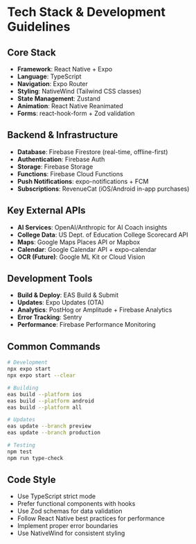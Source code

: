 # Tech Stack & Development Guidelines

## Core Stack
- **Framework**: React Native + Expo
- **Language**: TypeScript
- **Navigation**: Expo Router
- **Styling**: NativeWind (Tailwind CSS classes)
- **State Management**: Zustand
- **Animation**: React Native Reanimated
- **Forms**: react-hook-form + Zod validation

## Backend & Infrastructure
- **Database**: Firebase Firestore (real-time, offline-first)
- **Authentication**: Firebase Auth
- **Storage**: Firebase Storage
- **Functions**: Firebase Cloud Functions
- **Push Notifications**: expo-notifications + FCM
- **Subscriptions**: RevenueCat (iOS/Android in-app purchases)

## Key External APIs
- **AI Services**: OpenAI/Anthropic for AI Coach insights
- **College Data**: US Dept. of Education College Scorecard API
- **Maps**: Google Maps Places API or Mapbox
- **Calendar**: Google Calendar API + expo-calendar
- **OCR (Future)**: Google ML Kit or Cloud Vision

## Development Tools
- **Build & Deploy**: EAS Build & Submit
- **Updates**: Expo Updates (OTA)
- **Analytics**: PostHog or Amplitude + Firebase Analytics
- **Error Tracking**: Sentry
- **Performance**: Firebase Performance Monitoring

## Common Commands
```bash
# Development
npx expo start
npx expo start --clear

# Building
eas build --platform ios
eas build --platform android
eas build --platform all

# Updates
eas update --branch preview
eas update --branch production

# Testing
npm test
npm run type-check
```

## Code Style
- Use TypeScript strict mode
- Prefer functional components with hooks
- Use Zod schemas for data validation
- Follow React Native best practices for performance
- Implement proper error boundaries
- Use NativeWind for consistent styling
